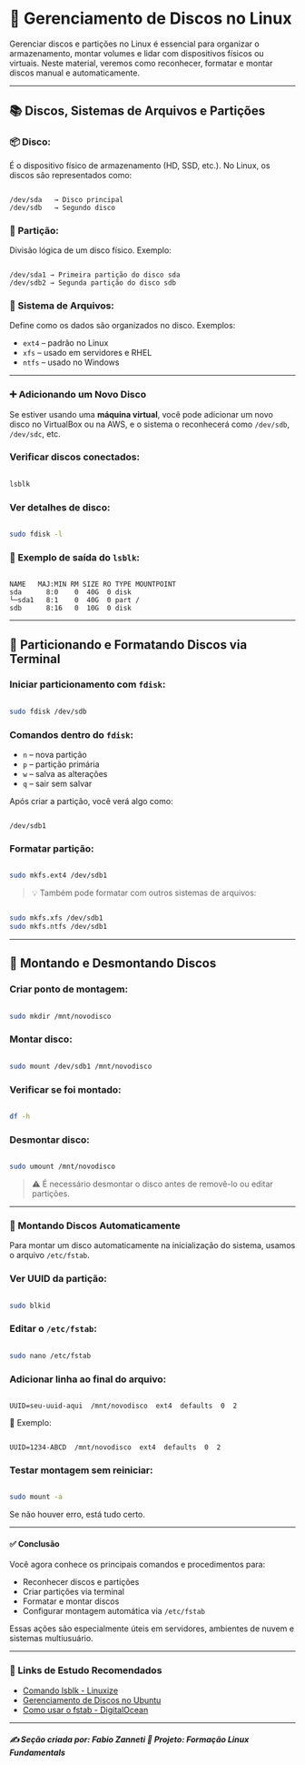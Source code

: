 # 💽 Gerenciamento de Discos no Linux

Gerenciar discos e partições no Linux é essencial para organizar o armazenamento, montar volumes e lidar com dispositivos físicos ou virtuais. Neste material, veremos como reconhecer, formatar e montar discos manual e automaticamente.

---

## 📚 Discos, Sistemas de Arquivos e Partições

### 📦 Disco:
É o dispositivo físico de armazenamento (HD, SSD, etc.). No Linux, os discos são representados como:

```

/dev/sda   → Disco principal
/dev/sdb   → Segundo disco

```

### 🧩 Partição:
Divisão lógica de um disco físico. Exemplo:

```

/dev/sda1 → Primeira partição do disco sda
/dev/sdb2 → Segunda partição do disco sdb

```

### 📂 Sistema de Arquivos:
Define como os dados são organizados no disco. Exemplos:

- `ext4` – padrão no Linux
- `xfs` – usado em servidores e RHEL
- `ntfs` – usado no Windows

---

### ➕ Adicionando um Novo Disco

Se estiver usando uma **máquina virtual**, você pode adicionar um novo disco no VirtualBox ou na AWS, e o sistema o reconhecerá como `/dev/sdb`, `/dev/sdc`, etc.

### Verificar discos conectados:

```bash

lsblk

```

### Ver detalhes de disco:

```bash

sudo fdisk -l

```

### 📌 Exemplo de saída do `lsblk`:

```

NAME   MAJ:MIN RM SIZE RO TYPE MOUNTPOINT
sda      8:0    0  40G  0 disk 
└─sda1   8:1    0  40G  0 part /
sdb      8:16   0  10G  0 disk 

```

---

## 🧱 Particionando e Formatando Discos via Terminal

### Iniciar particionamento com `fdisk`:

```bash

sudo fdisk /dev/sdb

```

### Comandos dentro do `fdisk`:

* `n` – nova partição
* `p` – partição primária
* `w` – salva as alterações
* `q` – sair sem salvar

Após criar a partição, você verá algo como:

```

/dev/sdb1

```

### Formatar partição:

```bash

sudo mkfs.ext4 /dev/sdb1

```

> 💡 Também pode formatar com outros sistemas de arquivos:

```bash

sudo mkfs.xfs /dev/sdb1
sudo mkfs.ntfs /dev/sdb1

```

---

## 📂 Montando e Desmontando Discos

### Criar ponto de montagem:

```bash

sudo mkdir /mnt/novodisco

```

### Montar disco:

```bash

sudo mount /dev/sdb1 /mnt/novodisco

```

### Verificar se foi montado:

```bash

df -h

```

### Desmontar disco:

```bash

sudo umount /mnt/novodisco

```

> ⚠️ É necessário desmontar o disco antes de removê-lo ou editar partições.

---

### 🔄 Montando Discos Automaticamente

Para montar um disco automaticamente na inicialização do sistema, usamos o arquivo `/etc/fstab`.

### Ver UUID da partição:

```bash

sudo blkid

```

### Editar o `/etc/fstab`:

```bash

sudo nano /etc/fstab

```

### Adicionar linha ao final do arquivo:

```fstab

UUID=seu-uuid-aqui  /mnt/novodisco  ext4  defaults  0  2

```

📌 Exemplo:

```fstab

UUID=1234-ABCD  /mnt/novodisco  ext4  defaults  0  2

```

### Testar montagem sem reiniciar:

```bash

sudo mount -a

```

Se não houver erro, está tudo certo.

---

#### ✅ Conclusão

Você agora conhece os principais comandos e procedimentos para:

* Reconhecer discos e partições
* Criar partições via terminal
* Formatar e montar discos
* Configurar montagem automática via `/etc/fstab`

Essas ações são especialmente úteis em servidores, ambientes de nuvem e sistemas multiusuário.

---

### 🔗 Links de Estudo Recomendados

* [Comando lsblk - Linuxize](https://linuxize.com/post/how-to-use-lsblk-command/)
* [Gerenciamento de Discos no Ubuntu](https://help.ubuntu.com/community/InstallingANewHardDrive)
* [Como usar o fstab - DigitalOcean](https://www.digitalocean.com/community/tutorials/how-to-use-the-fstab-file-on-linux)

---

##### ✍️ Seção criada por: Fabio Zanneti 🎯 Projeto: Formação Linux Fundamentals